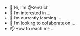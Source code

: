 - 👋 Hi, I’m @KenGich
- 👀 I’m interested in ...
- 🌱 I’m currently learning ...
- 💞️ I’m looking to collaborate on ...
- 📫 How to reach me ...

<!---
KenGich/KenGich is a ✨ special ✨ repository because its `README.md` (this file) appears on your GitHub profile.
You can click the Preview link to take a look at your changes.
--->
